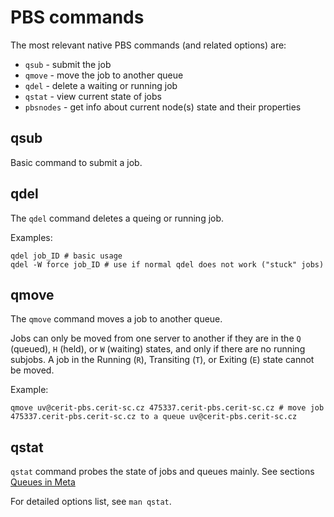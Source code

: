 # PBS commands

The most relevant native PBS commands (and related options) are:

- `qsub` - submit the job
- `qmove` - move the job to another queue 
- `qdel` - delete a waiting or running job
- `qstat` - view current state of jobs
- `pbsnodes` - get info about current node(s) state and their properties

## qsub

Basic command to submit a job.

## qdel

The `qdel` command deletes a  queing or running job.

Examples:

```
qdel job_ID # basic usage
qdel -W force job_ID # use if normal qdel does not work ("stuck" jobs)
```

## qmove

The `qmove` command moves a job to another queue.

Jobs can only be moved from one server to another if they are in the `Q` (queued), `H` (held), or `W` (waiting) states, and only if there are no running subjobs. A job in the Running (`R`), Transiting (`T`), or Exiting (`E`) state cannot be moved.

Example:

    qmove uv@cerit-pbs.cerit-sc.cz 475337.cerit-pbs.cerit-sc.cz # move job 475337.cerit-pbs.cerit-sc.cz to a queue uv@cerit-pbs.cerit-sc.cz

## qstat

`qstat` command probes the state of jobs and queues mainly. See sections [Queues in Meta](/computing/queues-in-meta)

For detailed options list, see `man qstat`.

